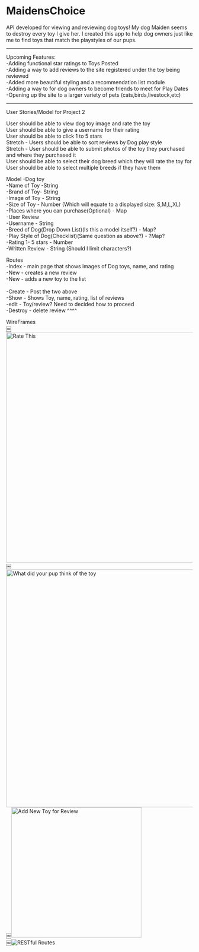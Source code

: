 # MaidensChoice
API developed for viewing and reviewing dog toys! My dog Maiden seems to destroy every toy I give her. I created this app to help dog owners just like me to find toys that match the playstyles of our pups. 

****
Upcoming Features:<br>
-Adding functional star ratings to Toys Posted<br>
-Adding a way to add reviews to the site registered under the toy being reviewed<br>
-Added more beautiful styling and a recommendation list module<br>
-Adding a way to for dog owners to become friends to meet for Play Dates<br>
-Opening up the site to a larger variety of pets (cats,birds,livestock,etc)<br>
****

User Stories/Model for  Project 2

User should be able to view dog toy image and rate the toy <br>
User should be able to give a username for their rating<br>
User should be able to click 1 to 5 stars<br>
 Stretch - Users should be able to sort reviews by Dog play style<br>
 Stretch - User should be able to submit photos of the toy they purchased and where they purchased it<br>
User should be able to select their dog breed which they will rate the toy for<br>
User should be able to select multiple breeds if they have them<br>


Model
-Dog toy<br>
	-Name of Toy -String<br>
	-Brand of Toy- String<br>
	-Image of Toy - String<br>
 	-Size of Toy - Number (Which will equate to a displayed size: S,M,L,XL)<br>
	-Places where you can purchase(Optional) - Map<br>
-User Review<br>
	-Username - String<br>
	-Breed of Dog(Drop Down List)(Is this a model itself?)  - Map?<br>
	-Play Style of Dog(Checklist)(Same question as above?) - ?Map?<br>
	-Rating 1- 5 stars - Number<br>
	-Written Review - String (Should I limit characters?)<br>

Routes<br>
-Index - main page that shows images of Dog toys, name, and rating<br>
-New - creates a new review<br>
-New - adds a new toy to the list<br>   
-Create  - Post the two above<br>
-Show - Shows Toy, name, rating, list of reviews<br>
-edit  - Toy/review? Need to decided how to proceed<br>
-Destroy - delete review ^^^^<br>

WireFrames<br>
￼<img width="621" alt="Rate This" src="https://user-images.githubusercontent.com/75276378/125528062-36cbc9c7-ac69-43a6-b7ce-e6987271dde4.png"><br>
￼<img width="641" alt="What did your pup think of the toy" src="https://user-images.githubusercontent.com/75276378/125528146-b9a85824-0a58-40c8-91ca-067ffb2f83b4.png"><br>
￼<img width="351" alt="Add New Toy for Review" src="https://user-images.githubusercontent.com/75276378/125528162-83007891-17f2-444d-a5a4-fdc9541dbda9.png"><br>
￼![RESTful Routes](https://user-images.githubusercontent.com/75276378/125528179-1a1f9348-d342-4e4a-af80-86ad932ea0f0.jpeg)
